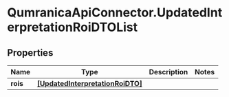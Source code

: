 # QumranicaApiConnector.UpdatedInterpretationRoiDTOList

## Properties

Name | Type | Description | Notes
------------ | ------------- | ------------- | -------------
**rois** | [**[UpdatedInterpretationRoiDTO]**](UpdatedInterpretationRoiDTO.md) |  | 


